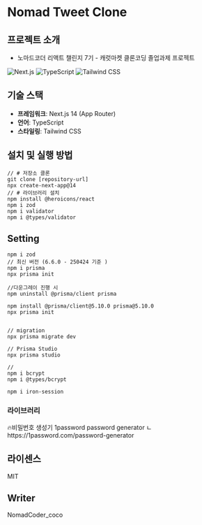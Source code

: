 # Nomad Tweet Clone

## 프로젝트 소개

- 노마드코더 리액트 챌린지 7기 - 캐럿마켓 클론코딩 졸업과제 프로젝트

![Next.js](https://img.shields.io/badge/Next.js-14-black)
![TypeScript](https://img.shields.io/badge/TypeScript-5.x-blue)
![Tailwind CSS](https://img.shields.io/badge/Tailwind-3.x-38bdf8)

## 기술 스택

- **프레임워크**: Next.js 14 (App Router)
- **언어**: TypeScript
- **스타일링**: Tailwind CSS

## 설치 및 실행 방법

```
// # 저장소 클론
git clone [repository-url]
npx create-next-app@14
// # 라이브러리 설치
npm install @heroicons/react
npm i zod
npm i validator
npm i @types/validator
```

## Setting

```
npm i zod
// 최신 버전 (6.6.0 - 250424 기준 )
npm i prisma
npx prisma init

//다운그레이 진행 시
npm uninstall @prisma/client prisma

npm install @prisma/client@5.10.0 prisma@5.10.0
npx prisma init


// migration
npx prisma migrate dev

// Prisma Studio
npx prisma studio

//
npm i bcrypt
npm i @types/bcrypt

npm i iron-session
```

### 라이브러리

🔥비밀번호 생성기
1password password generator
ㄴhttps://1password.com/password-generator

## 라이센스

MIT

## Writer

NomadCoder_coco
